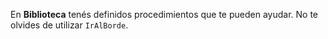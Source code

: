 En **Biblioteca** tenés definidos procedimientos que te pueden ayudar. No te olvides de utilizar `IrAlBorde`.
